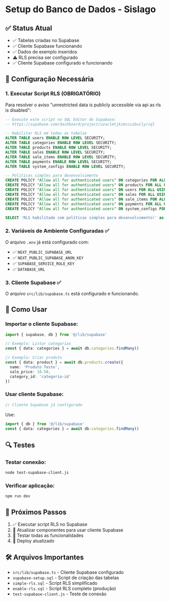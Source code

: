 # Setup do Banco de Dados - SisIago

## ✅ Status Atual
- ✅ Tabelas criadas no Supabase
- ✅ Cliente Supabase funcionando
- ✅ Dados de exemplo inseridos
- ⚠️ RLS precisa ser configurado
- ✅ Cliente Supabase configurado e funcionando

## 🔧 Configuração Necessária

### 1. Executar Script RLS (OBRIGATÓRIO)
Para resolver o aviso "unrestricted data is publicly accessible via api as rls is disabled":

```sql
-- Execute este script no SQL Editor do Supabase:
-- https://supabase.com/dashboard/project/uzaclmtjkimccuibuily/sql

-- Habilitar RLS em todas as tabelas
ALTER TABLE users ENABLE ROW LEVEL SECURITY;
ALTER TABLE categories ENABLE ROW LEVEL SECURITY;
ALTER TABLE products ENABLE ROW LEVEL SECURITY;
ALTER TABLE sales ENABLE ROW LEVEL SECURITY;
ALTER TABLE sale_items ENABLE ROW LEVEL SECURITY;
ALTER TABLE payments ENABLE ROW LEVEL SECURITY;
ALTER TABLE system_configs ENABLE ROW LEVEL SECURITY;

-- Políticas simples para desenvolvimento
CREATE POLICY "Allow all for authenticated users" ON categories FOR ALL USING (true);
CREATE POLICY "Allow all for authenticated users" ON products FOR ALL USING (true);
CREATE POLICY "Allow all for authenticated users" ON users FOR ALL USING (true);
CREATE POLICY "Allow all for authenticated users" ON sales FOR ALL USING (true);
CREATE POLICY "Allow all for authenticated users" ON sale_items FOR ALL USING (true);
CREATE POLICY "Allow all for authenticated users" ON payments FOR ALL USING (true);
CREATE POLICY "Allow all for authenticated users" ON system_configs FOR ALL USING (true);

SELECT 'RLS habilitado com políticas simples para desenvolvimento!' as message;
```

### 2. Variáveis de Ambiente Configuradas ✅
O arquivo `.env` já está configurado com:
- ✅ `NEXT_PUBLIC_SUPABASE_URL`
- ✅ `NEXT_PUBLIC_SUPABASE_ANON_KEY`
- ✅ `SUPABASE_SERVICE_ROLE_KEY`
- ✅ `DATABASE_URL`

### 3. Cliente Supabase ✅
O arquivo `src/lib/supabase.ts` está configurado e funcionando.

## 🚀 Como Usar

### Importar o cliente Supabase:
```typescript
import { supabase, db } from '@/lib/supabase'

// Exemplo: Listar categorias
const { data: categories } = await db.categories.findMany()

// Exemplo: Criar produto
const { data: product } = await db.products.create({
  name: 'Produto Teste',
  sale_price: 10.50,
  category_id: 'categoria-id'
})
```

### Usar cliente Supabase:
```typescript
// Cliente Supabase já configurado
```

Use:
```typescript
import { db } from '@/lib/supabase'
const { data: categories } = await db.categories.findMany()
```

## 🔍 Testes

### Testar conexão:
```bash
node test-supabase-client.js
```

### Verificar aplicação:
```bash
npm run dev
```

## 📝 Próximos Passos

1. ✅ Executar script RLS no Supabase
2. 🔄 Atualizar componentes para usar cliente Supabase
3. 🔄 Testar todas as funcionalidades
4. 🔄 Deploy atualizado

## 🛠️ Arquivos Importantes

- `src/lib/supabase.ts` - Cliente Supabase configurado
- `supabase-setup.sql` - Script de criação das tabelas
- `simple-rls.sql` - Script RLS simplificado
- `enable-rls.sql` - Script RLS completo (produção)
- `test-supabase-client.js` - Teste de conexão